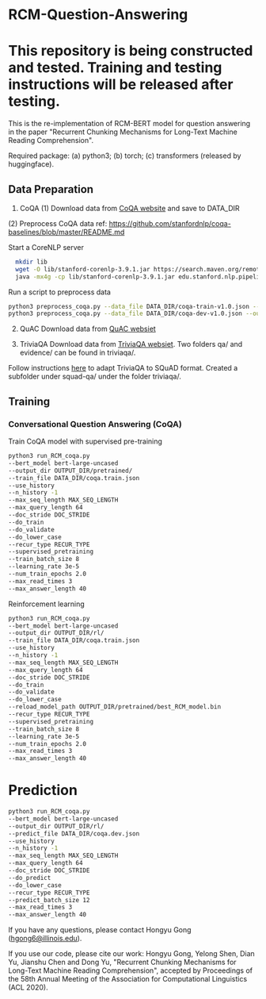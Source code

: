 # RCM-Question-Answering

# This repository is being constructed and tested. Training and testing instructions will be released after testing.

This is the re-implementation of RCM-BERT model for question answering in the paper "Recurrent Chunking Mechanisms for Long-Text Machine Reading Comprehension".

Required package:
(a) python3;
(b) torch;
(c) transformers (released by huggingface).

## Data Preparation
1. CoQA
(1) Download data from [CoQA website](https://stanfordnlp.github.io/coqa/) and save to DATA_DIR

(2) Preprocess CoQA data
ref: https://github.com/stanfordnlp/coqa-baselines/blob/master/README.md

Start a CoreNLP server

```bash
  mkdir lib
  wget -O lib/stanford-corenlp-3.9.1.jar https://search.maven.org/remotecontent?filepath=edu/stanford/nlp/stanford-corenlp/3.9.1/stanford-corenlp-3.9.1.jar
  java -mx4g -cp lib/stanford-corenlp-3.9.1.jar edu.stanford.nlp.pipeline.StanfordCoreNLPServer -port 9000 -timeout 15000
```

Run a script to preprocess data 

```bash
python3 preprocess_coqa.py --data_file DATA_DIR/coqa-train-v1.0.json --output_file DATA_DIR/coqa.train.json
python3 preprocess_coqa.py --data_file DATA_DIR/coqa-dev-v1.0.json --output_file DATA_DIR/coqa.dev.json
```

2. QuAC
Download data from [QuAC websiet](https://quac.ai)

3. TriviaQA
Download data from [TriviaQA websiet](https://nlp.cs.washington.edu/triviaqa/). Two folders qa/ and evidence/ can be found in triviaqa/.

Follow instructions [here](https://github.com/mandarjoshi90/triviaqa) to adapt TriviaQA to SQuAD format. Created a subfolder under squad-qa/ under the folder triviaqa/.


## Training

### Conversational Question Answering (CoQA)

Train CoQA model with supervised pre-training

```bash
python3 run_RCM_coqa.py 
--bert_model bert-large-uncased 
--output_dir OUTPUT_DIR/pretrained/
--train_file DATA_DIR/coqa.train.json
--use_history
--n_history -1
--max_seq_length MAX_SEQ_LENGTH
--max_query_length 64
--doc_stride DOC_STRIDE
--do_train
--do_validate
--do_lower_case
--recur_type RECUR_TYPE
--supervised_pretraining
--train_batch_size 8
--learning_rate 3e-5
--num_train_epochs 2.0
--max_read_times 3
--max_answer_length 40
```

Reinforcement learning

```bash
python3 run_RCM_coqa.py 
--bert_model bert-large-uncased 
--output_dir OUTPUT_DIR/rl/
--train_file DATA_DIR/coqa.train.json
--use_history
--n_history -1
--max_seq_length MAX_SEQ_LENGTH
--max_query_length 64
--doc_stride DOC_STRIDE
--do_train
--do_validate
--do_lower_case
--reload_model_path OUTPUT_DIR/pretrained/best_RCM_model.bin
--recur_type RECUR_TYPE
--supervised_pretraining
--train_batch_size 8
--learning_rate 3e-5
--num_train_epochs 2.0
--max_read_times 3
--max_answer_length 40
```


# Prediction

```bash
python3 run_RCM_coqa.py 
--bert_model bert-large-uncased 
--output_dir OUTPUT_DIR/rl/
--predict_file DATA_DIR/coqa.dev.json
--use_history
--n_history -1
--max_seq_length MAX_SEQ_LENGTH
--max_query_length 64
--doc_stride DOC_STRIDE
--do_predict
--do_lower_case
--recur_type RECUR_TYPE
--predict_batch_size 12
--max_read_times 3
--max_answer_length 40
```

If you have any questions, please contact Hongyu Gong (hgong6@illinois.edu).

If you use our code, please cite our work:
Hongyu Gong, Yelong Shen, Dian Yu, Jianshu Chen and Dong Yu, "Recurrent Chunking Mechanisms for Long-Text Machine Reading Comprehension", accepted by Proceedings of the 58th Annual Meeting of the Association for Computational Linguistics (ACL 2020).
